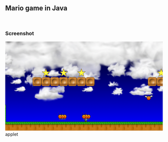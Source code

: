 <html>
<body>
<h2>Mario game in Java</h2>
<br>
<h3>Screenshot</h3>
<img src="https://github.com/amirnasri/Java_game/blob/master/Screenshot.png" alt="Screen Shot">

<applet code="HelloWorld.class" codebase="https://github.com/amirnasri/Java_game/">
applet
</applet>

</body>
</html>
